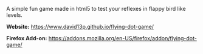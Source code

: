 A simple fun game made in html5 to test your reflexes in flappy bird like levels.


**Website:** https://www.david13p.github.io/flying-dot-game/ 


**Firefox Add-on:** https://addons.mozilla.org/en-US/firefox/addon/flying-dot-game/

